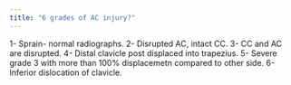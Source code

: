 ```yaml
---
title: "6 grades of AC injury?"
---
```

1- Sprain- normal radiographs. 2- Disrupted AC, intact CC. 3- CC and AC are disrupted. 4- Distal clavicle post displaced into trapezius. 5- Severe grade 3 with more than 100% displacemetn compared to other side. 6- Inferior dislocation of clavicle.

